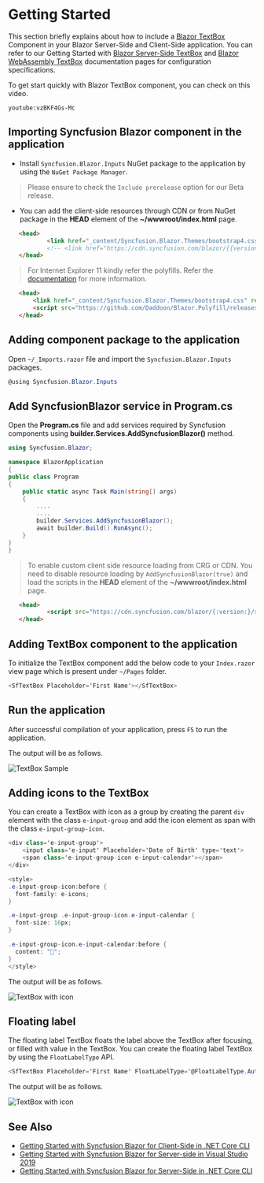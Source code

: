 # Getting Started

This section briefly explains about how to include a [Blazor TextBox](https://www.syncfusion.com/blazor-components/blazor-textbox) Component in your Blazor Server-Side and Client-Side application. You can refer to our Getting Started with [Blazor Server-Side TextBox](../getting-started/blazor-server-side-visual-studio-2019/) and [Blazor WebAssembly TextBox](../getting-started/blazor-webassembly-visual-studio-2019/) documentation pages for configuration specifications.

To get start quickly with Blazor TextBox component, you can check on this video.

`youtube:vzBKF4Gs-Mc`

## Importing Syncfusion Blazor component in the application

* Install `Syncfusion.Blazor.Inputs` NuGet package to the application by using the `NuGet Package Manager`.

> Please ensure to check the `Include prerelease` option for our Beta release.

* You can add the client-side resources through CDN or from NuGet package in the  **HEAD** element of the **~/wwwroot/index.html** page.

 ```html
    <head>
            <link href="_content/Syncfusion.Blazor.Themes/bootstrap4.css" rel="stylesheet" />
            <!-- <link href="https://cdn.syncfusion.com/blazor/{{version}}/styles/{{theme}}.css" rel="stylesheet" /> -->
    </head>
```

> For Internet Explorer 11 kindly refer the polyfills. Refer the [documentation](https://ej2.syncfusion.com/blazor/documentation/common/how-to/render-blazor-server-app-in-ie/) for more information.

 ```html
    <head>
        <link href="_content/Syncfusion.Blazor.Themes/bootstrap4.css" rel="stylesheet" />
        <script src="https://github.com/Daddoon/Blazor.Polyfill/releases/download/3.0.1/blazor.polyfill.min.js"></script>
    </head>
```

## Adding component package to the application

Open `~/_Imports.razor` file and import the `Syncfusion.Blazor.Inputs` packages.

```csharp
@using Syncfusion.Blazor.Inputs
```

## Add SyncfusionBlazor service in Program.cs

Open the **Program.cs** file and add services required by Syncfusion components using  **builder.Services.AddSyncfusionBlazor()** method.

```csharp
using Syncfusion.Blazor;

namespace BlazorApplication
{
public class Program
{
    public static async Task Main(string[] args)
    {
        ....
        ....
        builder.Services.AddSyncfusionBlazor();
        await builder.Build().RunAsync();
    }
}
}
```

> To enable custom client side resource loading from CRG or CDN. You need to disable resource loading by `AddSyncfusionBlazor(true)` and load the scripts in the **HEAD** element of the **~/wwwroot/index.html** page.

 ```html
    <head>
            <script src="https://cdn.syncfusion.com/blazor/{:version:}/syncfusion-blazor.min.js"></script>
    </head>
```

## Adding TextBox component to the application

To initialize the TextBox component add the below code to your `Index.razor` view page which is present under `~/Pages` folder.

```csharp
<SfTextBox Placeholder='First Name'></SfTextBox>
```

## Run the application

After successful compilation of your application, press `F5` to run the application.

The output will be as follows.

![TextBox Sample](./images/textbox_getting_started.png)

## Adding icons to the TextBox

You can create a TextBox with icon as a group by creating the parent `div` element with the class `e-input-group` and add the icon element as span with the class `e-input-group-icon`.

```csharp
<div class='e-input-group'>
    <input class='e-input' Placeholder='Date of Birth' type='text'>
    <span class='e-input-group-icon e-input-calendar'></span>
</div>

<style>
.e-input-group-icon:before {
  font-family: e-icons;
}

.e-input-group .e-input-group-icon.e-input-calendar {
  font-size: 16px;
}

.e-input-group-icon.e-input-calendar:before {
  content: "";
}
</style>
```

The output will be as follows.

![TextBox with icon](./images/textbox_adding_icons.png)

## Floating label

The floating label TextBox floats the label above the TextBox after focusing, or filled with value in the TextBox. You can create the floating label TextBox by using the `FloatLabelType` API.

```csharp
<SfTextBox Placeholder='First Name' FloatLabelType='@FloatLabelType.Auto'></SfTextBox>
```

The output will be as follows.

![TextBox with icon](./images/floatlabel.png)

## See Also

* [Getting Started with Syncfusion Blazor for Client-Side in .NET Core CLI](../getting-started/blazor-webassembly-dotnet-cli/)
* [Getting Started with Syncfusion Blazor for Server-side in Visual Studio 2019](../getting-started/blazor-server-side-visual-studio-2019/)
* [Getting Started with Syncfusion Blazor for Server-Side in .NET Core CLI](../getting-started/blazor-server-side-dotnet-cli/)
